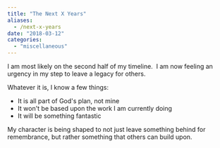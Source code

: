 ```yaml
---
title: "The Next X Years"
aliases:
  - /next-x-years
date: "2018-03-12"
categories: 
  - "miscellaneous"
---
```


I am most likely on the second half of my timeline.  I am now feeling an urgency in my step to leave a legacy for others.

Whatever it is, I know a few things:<!--more-->

- It is all part of God's plan, not mine
- It won't be based upon the work I am currently doing
- It will be something fantastic

My character is being shaped to not just leave something behind for remembrance, but rather something that others can build upon.
